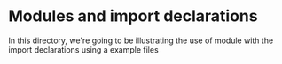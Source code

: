# Modules and import declarations

In this directory, we're going to be illustrating the use
of module with the import declarations using a example files
